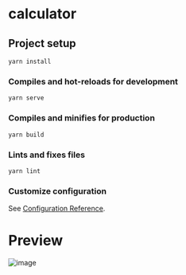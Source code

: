 # calculator

## Project setup
```
yarn install
```

### Compiles and hot-reloads for development
```
yarn serve
```

### Compiles and minifies for production
```
yarn build
```

### Lints and fixes files
```
yarn lint
```

### Customize configuration
See [Configuration Reference](https://cli.vuejs.org/config/).

# Preview

![image](https://user-images.githubusercontent.com/69473375/172834956-b8f6386c-d9fb-441c-9536-aafcb8740cb3.png)


